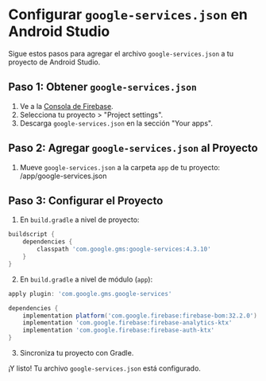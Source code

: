 # Configurar `google-services.json` en Android Studio

Sigue estos pasos para agregar el archivo `google-services.json` a tu proyecto de Android Studio.

## Paso 1: Obtener `google-services.json`
1. Ve a la [Consola de Firebase](https://console.firebase.google.com/).
2. Selecciona tu proyecto > "Project settings".
3. Descarga `google-services.json` en la sección "Your apps".

## Paso 2: Agregar `google-services.json` al Proyecto
1. Mueve `google-services.json` a la carpeta `app` de tu proyecto: <root>/app/google-services.json

## Paso 3: Configurar el Proyecto
1. En `build.gradle` a nivel de proyecto:
 ```groovy
 buildscript {
     dependencies {
         classpath 'com.google.gms:google-services:4.3.10'
     }
 }
 ```
2. En `build.gradle` a nivel de módulo (`app`):
 ```groovy
 apply plugin: 'com.google.gms.google-services'

 dependencies {
     implementation platform('com.google.firebase:firebase-bom:32.2.0')
     implementation 'com.google.firebase:firebase-analytics-ktx'
     implementation 'com.google.firebase:firebase-auth-ktx'
 }
 ```
3. Sincroniza tu proyecto con Gradle.

¡Y listo! Tu archivo `google-services.json` está configurado.

